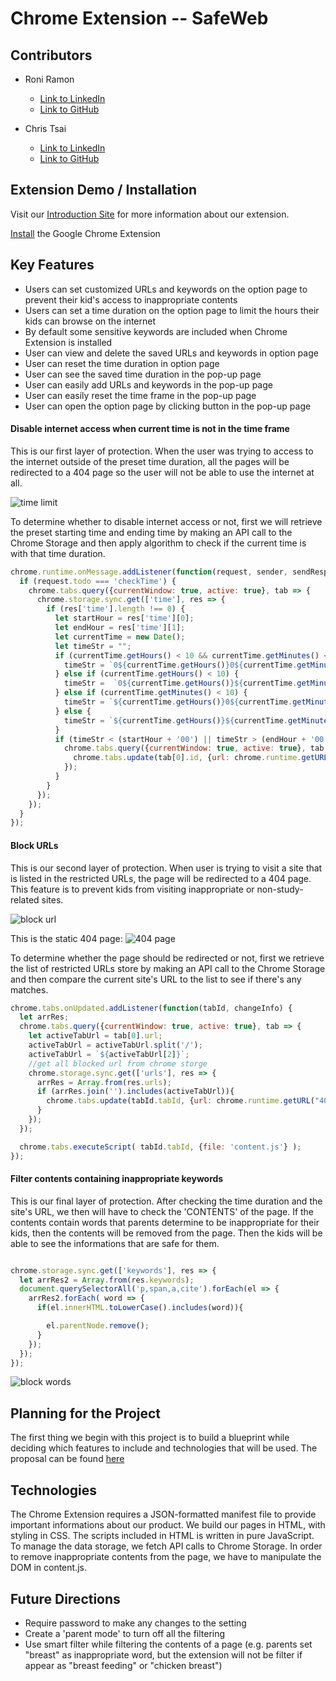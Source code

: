 # Chrome Extension -- SafeWeb
## Contributors
* Roni Ramon
  * [Link to LinkedIn](https://www.linkedin.com/in/roni-ramon-69531410a/)
  * [Link to GitHub](https://github.com/roniRamon)

* Chris Tsai
  * [Link to LinkedIn](https://www.linkedin.com/in/cheng-tsai-09bb63132/)
  * [Link to GitHub](https://github.com/tsai810417)

## Extension Demo / Installation
Visit our [Introduction Site](https://tsai810417.github.io/safeWeb/) for more information about our extension.

[Install](https://chrome.google.com/webstore/detail/safeweb/mmdbmgmnnjmlbhenkioliaebeaagjaie) the Google Chrome Extension

## Key Features
* Users can set customized URLs and keywords on the option page to prevent their kid's access to inappropriate contents
* Users can set a time duration on the option page to limit the hours their kids can browse on the internet
* By default some sensitive keywords are included when Chrome Extension is installed
* User can view and delete the saved URLs and keywords in option page
* User can reset the time duration in option page
* User can see the saved time duration in the pop-up page
* User can easily add URLs and keywords in the pop-up page
* User can easily reset the time frame in the pop-up page
* User can open the option page by clicking button in the pop-up page

#### Disable internet access when current time is not in the time frame
This is our first layer of protection. When the user was trying to access to the internet outside of the preset time duration, all the pages will be redirected to a 404 page so the user will not be able to use the internet at all.

![time limit](https://github.com/tsai810417/safeWeb/blob/master/images/time.gif?raw=true)

To determine whether to disable internet access or not, first we will retrieve the preset starting time and ending time by making an API call to the Chrome Storage and then apply algorithm to check if the current time is with that time duration.

```javascript
chrome.runtime.onMessage.addListener(function(request, sender, sendResponse){
  if (request.todo === 'checkTime') {
    chrome.tabs.query({currentWindow: true, active: true}, tab => {
      chrome.storage.sync.get(['time'], res => {
        if (res['time'].length !== 0) {
          let startHour = res['time'][0];
          let endHour = res['time'][1];
          let currentTime = new Date();
          let timeStr = "";
          if (currentTime.getHours() < 10 && currentTime.getMinutes() < 10) {
            timeStr = `0${currentTime.getHours()}0${currentTime.getMinutes()}`;
          } else if (currentTime.getHours() < 10) {
            timeStr =  `0${currentTime.getHours()}${currentTime.getMinutes()}`;
          } else if (currentTime.getMinutes() < 10) {
            timeStr = `${currentTime.getHours()}0${currentTime.getMinutes()}`;
          } else {
            timeStr = `${currentTime.getHours()}${currentTime.getMinutes()}`;
          }
          if (timeStr < (startHour + '00') || timeStr > (endHour + '00')){
            chrome.tabs.query({currentWindow: true, active: true}, tab => {
              chrome.tabs.update(tab[0].id, {url: chrome.runtime.getURL("404.html") });
            });
          }
        }
      });
    });
  }
});

```

#### Block URLs
This is our second layer of protection. When user is trying to visit a site that is listed in the restricted URLs, the page will be redirected to a 404 page. This feature is to prevent kids from visiting inappropriate or non-study-related sites.

![block url](https://github.com/tsai810417/safeWeb/blob/master/images/block_url.gif?raw=true)

This is the static 404 page:
![404 page](https://raw.githubusercontent.com/tsai810417/safeWeb/master/images/block_web_pages.png)

To determine whether the page should be redirected or not, first we retrieve the list of restricted URLs store by making an API call to the Chrome Storage and then compare the current site's URL to the list to see if there's any matches.

```javascript
chrome.tabs.onUpdated.addListener(function(tabId, changeInfo) {
  let arrRes;
  chrome.tabs.query({currentWindow: true, active: true}, tab => {
    let activeTabUrl = tab[0].url;
    activeTabUrl = activeTabUrl.split('/');
    activeTabUrl = `${activeTabUrl[2]}`;
    //get all blocked url from chrome storge
    chrome.storage.sync.get(['urls'], res => {
      arrRes = Array.from(res.urls);
      if (arrRes.join('').includes(activeTabUrl)){
        chrome.tabs.update(tabId.tabId, {url: chrome.runtime.getURL("404.html") });
      }
    });
  });

  chrome.tabs.executeScript( tabId.tabId, {file: 'content.js'} );
});

```

#### Filter contents containing inappropriate keywords
This is our final layer of protection. After checking the time duration and the site's URL, we then will have to check the 'CONTENTS' of the page. If the contents contain words that parents determine to be inappropriate for their kids, then the contents will be removed from the page. Then the kids will be able to see the informations that are safe for them.

```javascript

chrome.storage.sync.get(['keywords'], res => {
  let arrRes2 = Array.from(res.keywords);
  document.querySelectorAll('p,span,a,cite').forEach(el => {
    arrRes2.forEach( word => {
      if(el.innerHTML.toLowerCase().includes(word)){

        el.parentNode.remove();
      }
    });
  });
});

```

![block words](https://github.com/tsai810417/safeWeb/blob/master/images/block_word.gif?raw=true)


## Planning for the Project
The first thing we begin with this project is to build a blueprint while deciding which features to include and technologies that will be used. The proposal can be found [here](https://github.com/tsai810417/safeWeb/blob/master/proposal.md)

## Technologies
The Chrome Extension requires a JSON-formatted manifest file to provide important informations about our product. We build our pages in HTML, with styling in CSS. The scripts included in HTML is written in pure JavaScript. To manage the data storage, we fetch API calls to Chrome Storage. In order to remove inappropriate contents from the page, we have to manipulate the DOM in content.js.

## Future Directions
* Require password to make any changes to the setting
* Create a 'parent mode' to turn off all the filtering
* Use smart filter while filtering the contents of a page (e.g. parents set "breast" as inappropriate word, but the extension will not be filter if appear as "breast feeding" or "chicken breast")
